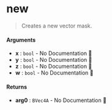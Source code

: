 # new

>  Creates a new vector mask.

#### Arguments

- **x** : `bool` \- No Documentation 🚧
- **y** : `bool` \- No Documentation 🚧
- **z** : `bool` \- No Documentation 🚧
- **w** : `bool` \- No Documentation 🚧

#### Returns

- **arg0** : `BVec4A` \- No Documentation 🚧